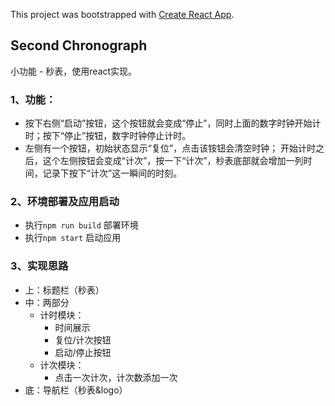 This project was bootstrapped with [Create React App](https://github.com/facebook/create-react-app).

## Second Chronograph

小功能 - 秒表，使用react实现。
### 1、功能：
 - 按下右侧“启动”按钮，这个按钮就会变成“停止”，同时上面的数字时钟开始计时；按下“停止”按钮，数字时钟停止计时。
 - 左侧有一个按钮，初始状态显示“复位”，点击该铵钮会清空时钟； 开始计时之后，这个左侧按钮会变成“计次”，按一下“计次”，秒表底部就会增加一列时间，记录下按下“计次”这一瞬间的时刻。

### 2、环境部署及应用启动
 - 执行`npm run build` 部署环境
 - 执行`npm start` 启动应用
 
### 3、实现思路
 - 上：标题栏（秒表）
 - 中：两部分
    - 计时模块：
        - 时间展示
        - 复位/计次按钮
        - 启动/停止按钮
    - 计次模块：
        - 点击一次计次，计次数添加一次
 - 底：导航栏（秒表&logo）
 
 